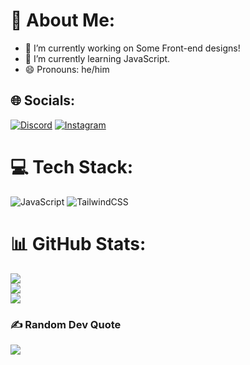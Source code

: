 # 💫 About Me:

- 🔭 I’m currently working on Some Front-end designs!
- 🌱 I’m currently learning JavaScript.
- 😄 Pronouns: he/him


## 🌐 Socials:
[![Discord](https://img.shields.io/badge/Discord-%237289DA.svg?logo=discord&logoColor=white)](https://discord.gg/https://discord.gg/UmtEtYbyT5 ) [![Instagram](https://img.shields.io/badge/Instagram-%23E4405F.svg?logo=Instagram&logoColor=white)](https://instagram.com/WhoisNyma) 

# 💻 Tech Stack:
![JavaScript](https://img.shields.io/badge/javascript-%23323330.svg?style=for-the-badge&logo=javascript&logoColor=%23F7DF1E) ![TailwindCSS](https://img.shields.io/badge/tailwindcss-%2338B2AC.svg?style=for-the-badge&logo=tailwind-css&logoColor=white)
# 📊 GitHub Stats:
![](https://github-readme-stats.vercel.app/api?username=WhoisNeon&theme=rose_pine&hide_border=false&include_all_commits=false&count_private=false)<br/>
![](https://github-readme-streak-stats.herokuapp.com/?user=WhoisNeon&theme=rose_pine&hide_border=false)<br/>
![](https://github-readme-stats.vercel.app/api/top-langs/?username=WhoisNeon&theme=rose_pine&hide_border=false&include_all_commits=false&count_private=false&layout=compact)

### ✍️ Random Dev Quote
![](https://quotes-github-readme.vercel.app/api?type=horizontal&theme=tokyonight)
